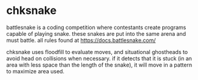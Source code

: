 # chksnake
battlesnake is a coding competition where contestants create programs capable of playing snake. these snakes are put into the same arena and must battle. all rules found at https://docs.battlesnake.com/

chksnake uses floodfill to evaluate moves, and situational ghostheads to avoid head on collisions when necessary. if it detects that it is stuck (in an area with less space than the length of the snake), it will move in a pattern to maximize area used.  
